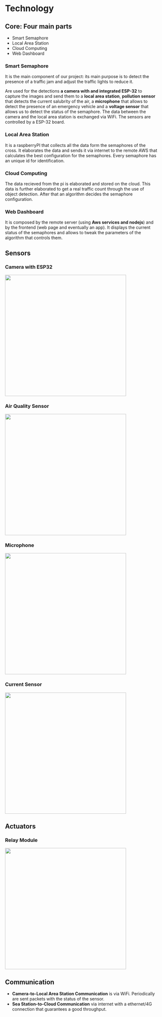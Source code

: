 # Technology

## Core: Four main parts
- Smart Semaphore
- Local Area Station
- Cloud Computing
- Web Dashboard

### Smart Semaphore
It is the main component of our project: its main purpose is to detect the presence of a traffic jam and adjust the traffic lights to reduce it.

Are used for the detections **a camera with and integrated ESP-32** to capture the images and send them to a **local area station**, **pollution sensor** that detects the current salubrity of the air, a **microphone** that allows to detect the presence of an emergency vehicle and a **voltage sensor** that allows us to detect the status of the semaphore.
The data between the camera and the local area station is exchanged via WiFi.
The sensors are controlled by a ESP-32 board.

### Local Area Station
It is a raspberryPI that collects all the data form the semaphores of the cross. It elaborates the data and sends it via internet to the remote AWS that calculates the best configuration for the semaphores. Every semaphore has an unique id for identification.

### Cloud Computing
The data recieved from the pi is elaborated and stored on the cloud. This data is further elaborated to get a real traffic count through the use of object detection.
After that an algorithm decides the semaphore configuration.

### Web Dashboard
It is composed by the remote server (using **Aws services and nodejs**) and by the frontend (web page and eventually an app). It displays the current status of the semaphores and allows to tweak the parameters of the algorithm that controls them.

## Sensors


### Camera with ESP32
<img src="https://github.com/mralko99/Iot-Project/blob/main/img/camera_esp32.jpg" width="400">

### Air Quality Sensor
<img src="https://github.com/mralko99/Iot-Project/blob/main/img/air_sensor.jpg" width="400">

### Microphone
<img src="https://github.com/mralko99/Iot-Project/blob/main/img/microphone.jpg" width="400">

### Current Sensor

<img src="https://github.com/mralko99/Iot-Project/blob/main/img/current-sensor.jpg"  width="400">


## Actuators

### Relay Module

<img src="https://github.com/mralko99/Iot-Project/blob/main/img/relay_module.jpg" width="400">


## Communication
- **Camera-to-Local Area Station Communication** is via WiFi. Periodically are sent packets with the status of the sensor.
- **Sea Station-to-Cloud Communication**  via internet with a ethernet/4G connection that guarantees a good throughput.
